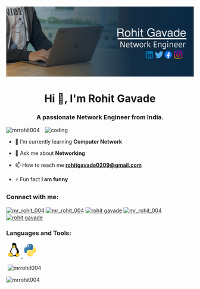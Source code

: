 ![logo](https://github.com/MrRohit004/RohitGavade/blob/main/Picsart_23-01-15_19-24-06-295%20(3).jpg)
<h1 align="center">Hi 👋, I'm Rohit Gavade</h1>
<h3 align="center">A passionate Network Engineer from India.</h3>

<img align="right" alt="coding" width="400" src="https://camo.githubusercontent.com/8bf6f6d78abc81fcf9c49f10649423e73ea44bc248e83aaae8759d401c829a84/68747470733a2f2f70687973696373677572756b756c2e66696c65732e776f726470726573732e636f6d2f323031392f30322f6368617261637465722d312e676966">

<p align="left"> <img src="https://komarev.com/ghpvc/?username=mrrohit004&label=Profile%20views&color=0e75b6&style=flat" alt="mrrohit004" /> </p>

- 🌱 I’m currently learning **Computer Network**

- 💬 Ask me about **Networking**

- 📫 How to reach me **rohitgavade0209@gmail.com**

- ⚡ Fun fact **I am funny**

<h3 align="left">Connect with me:</h3>
<p align="left">
<a href="https://twitter.com/mr_rohit_004" target="blank"><img align="center" src="https://raw.githubusercontent.com/rahuldkjain/github-profile-readme-generator/master/src/images/icons/Social/twitter.svg" alt="mr_rohit_004" height="30" width="40" /></a>
<a href="https://linkedin.com/in/mr_rohit_004" target="blank"><img align="center" src="https://raw.githubusercontent.com/rahuldkjain/github-profile-readme-generator/master/src/images/icons/Social/linked-in-alt.svg" alt="mr_rohit_004" height="30" width="40" /></a>
<a href="https://fb.com/rohit gavade" target="blank"><img align="center" src="https://raw.githubusercontent.com/rahuldkjain/github-profile-readme-generator/master/src/images/icons/Social/facebook.svg" alt="rohit gavade" height="30" width="40" /></a>
<a href="https://instagram.com/mr_rohit_004" target="blank"><img align="center" src="https://raw.githubusercontent.com/rahuldkjain/github-profile-readme-generator/master/src/images/icons/Social/instagram.svg" alt="mr_rohit_004" height="30" width="40" /></a>
<a href="https://www.youtube.com/c/rohit gavade" target="blank"><img align="center" src="https://raw.githubusercontent.com/rahuldkjain/github-profile-readme-generator/master/src/images/icons/Social/youtube.svg" alt="rohit gavade" height="30" width="40" /></a>
</p>

<h3 align="left">Languages and Tools:</h3>
<p align="left"> <a href="https://www.linux.org/" target="_blank" rel="noreferrer"> <img src="https://raw.githubusercontent.com/devicons/devicon/master/icons/linux/linux-original.svg" alt="linux" width="40" height="40"/> </a> <a href="https://www.python.org" target="_blank" rel="noreferrer"> <img src="https://raw.githubusercontent.com/devicons/devicon/master/icons/python/python-original.svg" alt="python" width="40" height="40"/> </a> </p>


<p>&nbsp;<img align="center" src="https://github-readme-stats.vercel.app/api?username=mrrohit004&show_icons=true&locale=en" alt="mrrohit004" /></p>

<p><img align="center" src="https://github-readme-streak-stats.herokuapp.com/?user=mrrohit004&" alt="mrrohit004" /></p>
